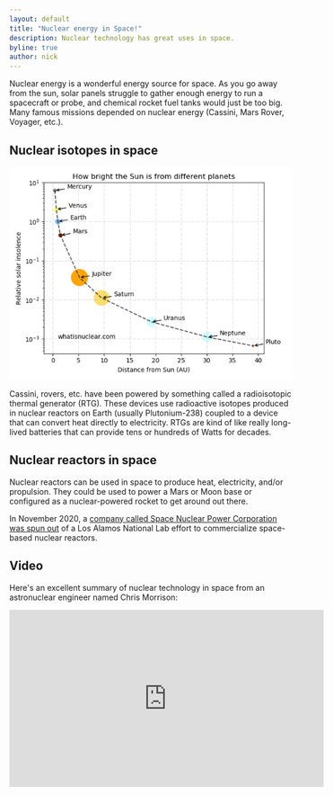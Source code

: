 ```yaml
---
layout: default
title: "Nuclear energy in Space!"
description: Nuclear technology has great uses in space.
byline: true
author: nick
---
```


<div class="row">
<div class="col-md-8" markdown="1">


Nuclear energy is a wonderful energy source for space. As you go away from the
sun, solar panels struggle to gather enough energy to run a spacecraft or
probe, and chemical rocket fuel tanks would just be too big.  Many famous
missions depended on nuclear energy (Cassini, Mars Rover, Voyager, etc.). 

## Nuclear isotopes in space

<img class="img-fluid" src="/img/solar-system-insolence.png" alt="Solar system sun" title="Solar system sun" /> 

Cassini, rovers, etc. have been powered by something called a radioisotopic
thermal generator (RTG). These devices use radioactive isotopes produced in
nuclear reactors on Earth (usually Plutonium-238) coupled to a device that can
convert heat directly to electricity. RTGs are kind of like really long-lived
batteries that can provide tens or hundreds of Watts for decades. 

## Nuclear reactors in space
Nuclear reactors can be used in space to produce heat, electricity, and/or
propulsion. They could be used to power a Mars or Moon base or configured as a
nuclear-powered rocket to get around out there. 

In November 2020, a [company called Space Nuclear Power Corporation was spun
out](https://www.nucnet.org/news/new-us-company-to-develop-los-alamos-kilopower-reactor-11-5-2020)
of a Los Alamos National Lab effort to commercialize space-based nuclear reactors.

## Video

Here's an excellent summary of nuclear technology in space from an
astronuclear engineer named Chris Morrison:

<iframe width="560" height="315" src="https://www.youtube.com/embed/39LGrJkDmho" frameborder="0" allow="autoplay; encrypted-media" allowfullscreen></iframe>
